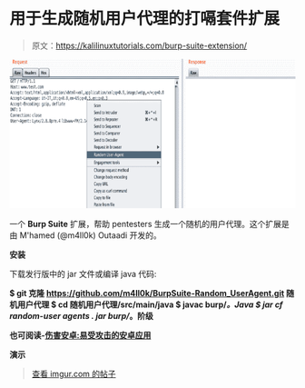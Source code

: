 # 用于生成随机用户代理的打嗝套件扩展

> 原文：<https://kalilinuxtutorials.com/burp-suite-extension/>

[![Burp Suite Extension For Generate A Random User Agents](img/ae1d40c84773a29f5e8f04f4c6bd7e24.png "Burp Suite Extension For Generate A Random User Agents")](https://1.bp.blogspot.com/-UgIHLl9DOxk/XkcLTJd2-wI/AAAAAAAAE_U/sdKAg4vZhponj4RmBmBoW34A7Ra3cKO4ACLcBGAsYHQ/s1600/BurpSuite%25281%2529.png)

一个 **Burp Suite** 扩展，帮助 pentesters 生成一个随机的用户代理。这个扩展是由 M'hamed (@m4ll0k) Outaadi 开发的。

**安装**

下载发行版中的 jar 文件或编译 java 代码:

**$ git 克隆 https://github.com/m4ll0k/BurpSuite-Random_UserAgent.git 随机用户代理
$ cd 随机用户代理/src/main/java
$ javac burp/*。Java
$ jar cf random-user agents . jar burp/*。阶级**

**也可阅读-[伤害安卓:易受攻击的安卓应用](https://kalilinuxtutorials.com/injuredandroid/)**

**演示**

> [查看 imgur.com 的帖子](https://imgur.com/4rRAIbX)